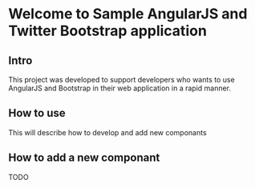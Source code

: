 Welcome to Sample AngularJS and Twitter Bootstrap application
=============================================================

Intro
-----
This project was developed to support developers who wants to use AngularJS and Bootstrap 
in their web application in a rapid manner.

How to use
----------
This will describe how to develop and add new componants

How to add a new componant
--------------------------

TODO





